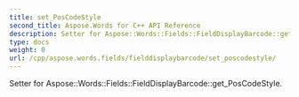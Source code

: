 ```yaml
---
title: set_PosCodeStyle
second_title: Aspose.Words for C++ API Reference
description: Setter for Aspose::Words::Fields::FieldDisplayBarcode::get_PosCodeStyle. 
type: docs
weight: 0
url: /cpp/aspose.words.fields/fielddisplaybarcode/set_poscodestyle/
---
```


Setter for Aspose::Words::Fields::FieldDisplayBarcode::get_PosCodeStyle. 

